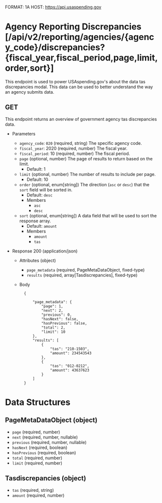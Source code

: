 FORMAT: 1A
HOST: https://api.usaspending.gov

# Agency Reporting Discrepancies [/api/v2/reporting/agencies/{agency_code}/discrepancies?{fiscal_year,fiscal_period,page,limit,order,sort}]

This endpoint is used to power USAspending.gov's about the data tas discrepancies modal. This data can be used to better understand the way an agency submits data.

## GET

This endpoint returns an overview of government agency tas discrepancies data.

+ Parameters
    + `agency_code`: `020` (required, string)
        The specific agency code.
    + `fiscal_year`: 2020 (required, number)
        The fiscal year.
    + `fiscal_period`: 10 (required, number)
        The fiscal period.
    + `page` (optional, number)
        The page of results to return based on the limit.
        + Default: 1
    + `limit` (optional, number)
        The number of results to include per page.
        + Default: 10
    + `order` (optional, enum[string])
        The direction (`asc` or `desc`) that the `sort` field will be sorted in.
        + Default: `desc`
        + Members
            + `asc`
            + `desc`
    + `sort` (optional, enum[string])
        A data field that will be used to sort the response array.
        + Default: `amount`
        + Members
            + `amount`
            + `tas`

+ Response 200 (application/json)

    + Attributes (object)
        + `page_metadata` (required, PageMetaDataObject, fixed-type)
        + `results` (required, array[Tasdiscrepancies], fixed-type)
    + Body

            {

                "page_metadata": {
                    "page": 1,
                    "next": 2,
                    "previous": 0,
                    "hasNext": false,
                    "hasPrevious": false,
                    "total": 2,
                    "limit": 10
                },
                "results": [
                    {
                        "tas": "210-1503",
                        "amount": 234543543
                    },
                    {
                        "tas": "012-0212",
                        "amount": 43637623
                    }
                ]
            }

# Data Structures

## PageMetaDataObject (object)
+ `page` (required, number)
+ `next` (required, number, nullable)
+ `previous` (required, number, nullable)
+ `hasNext` (required, boolean)
+ `hasPrevious` (required, boolean)
+ `total` (required, number)
+ `limit` (required, number)

## Tasdiscrepancies (object)
+ `tas` (required, string)
+ `amount` (required, number)
